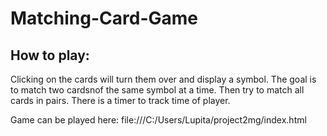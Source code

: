 # Matching-Card-Game


## How to play:

Clicking on the cards will turn them over and display a symbol.
The goal is to match two cardsnof the same symbol at a time.
Then try to match all cards in pairs. There is a timer to track time of player.






Game can be played here: file:///C:/Users/Lupita/project2mg/index.html
